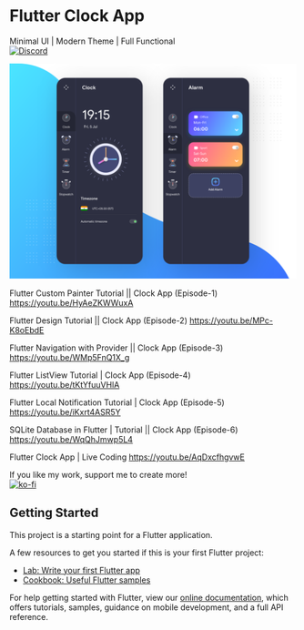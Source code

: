 # Flutter Clock App
Minimal UI | Modern Theme | Full Functional<br>
[![Discord](https://img.shields.io/discord/731616556622282814?logo=discord&logoColor=white)](https://discord.com/invite/nWFnTqP)

<p align="center">
  <img src="flutter_clock_app.png" alt="flutter alarm clock app" title="Screenshot">
</p>

Flutter Custom Painter Tutorial || Clock App (Episode-1)
https://youtu.be/HyAeZKWWuxA

Flutter Design Tutorial || Clock App (Episode-2)
https://youtu.be/MPc-K8oEbdE

Flutter Navigation with Provider || Clock App (Episode-3)
https://youtu.be/WMp5FnQ1X_g

Flutter ListView Tutorial | Clock App (Episode-4)
https://youtu.be/tKtYfuuVHlA

Flutter Local Notification Tutorial | Clock App (Episode-5)
https://youtu.be/iKxrt4ASR5Y

SQLite Database in Flutter | Tutorial || Clock App (Episode-6)
https://youtu.be/WqQhJmwp5L4

Flutter Clock App | Live Coding
https://youtu.be/AqDxcfhgvwE

If you like my work, support me to create more!<br>
[![ko-fi](https://ko-fi.com/img/githubbutton_sm.svg)](https://ko-fi.com/E1E0BVKNS)

## Getting Started

This project is a starting point for a Flutter application.

A few resources to get you started if this is your first Flutter project:

- [Lab: Write your first Flutter app](https://flutter.dev/docs/get-started/codelab)
- [Cookbook: Useful Flutter samples](https://flutter.dev/docs/cookbook)

For help getting started with Flutter, view our
[online documentation](https://flutter.dev/docs), which offers tutorials,
samples, guidance on mobile development, and a full API reference.
